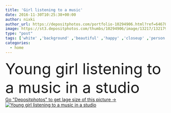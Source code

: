 ```yaml
---
title: 'Girl listening to a music'
date: 2016-11-30T10:25:38+00:00
author: nixki
author_url: https://depositphotos.com/portfolio-10294906.html?ref=64678756
image: https://st3.depositphotos.com/thumbs/10294906/image/13217/132179858/api_thumb_450.jpg?forcejpeg=true
type: "post"
tags: ['white' ,'background' ,'beautiful' ,'happy' ,'closeup' ,'person' ,'studio' ,'girl' ,'young' ,'smiling' ,'people' ,'women' ,'beauty' ,'laughing' ,'joy' ,'smile' ,'hair' ,'vivid' ,'Enjoyment' ,'teenager' ,'youth' ,'face' ,'hands' ,'calm' ,'backdrop' ,'authentic' ,'relax' ,'home' ,'woman' ,'sound' ,'music' ,'listening' ,'headphones' ,'charming' ,'listen' ,'perfect' ,'attractive' ,'enjoy' ,'teen' ,'teenage' ,'enjoying' ,'laugh' ,'excited' ,'excitement' ,'state' ,'chill' ,'lipstick' ,'earphones' ,'earphone' ,'calming' ]
categories: 
  - home
---
```

<div aling="center">
            <font size="60"> Young girl listening to a music in a studio</font>   
</div>
<div>
    <a href='https://st3.depositphotos.com/thumbs/10294906/image/13217/132179858/api_thumb_450.jpg?forcejpeg=true?ref=64678756' target=_blank > Go "Depositphotos" to get lage size of this picture ->
        <img href='https://st3.depositphotos.com/thumbs/10294906/image/13217/132179858/api_thumb_450.jpg?forcejpeg=true?ref=64678756' src='https://st3.depositphotos.com/10294906/13217/i/950/depositphotos_132179858-stock-photo-girl-listening-to-a-music.jpg?forcejpeg=true' alt='Young girl listening to a music in a studio' >
    </a>
</div>
